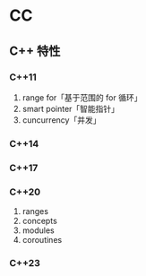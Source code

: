 # CC

## C++ 特性

### C++11
1. range for「基于范围的 for 循环」
2. smart pointer「智能指针」
3. cuncurrency「并发」

### C++14
### C++17
### C++20
1. ranges
2. concepts
3. modules
4. coroutines
### C++23
